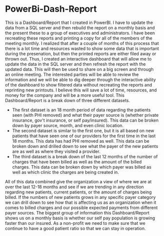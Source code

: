 # PowerBi-Dash-Report
This is a Dashboard/Report that I created in PowerBI. I have to update the data from a SQL server and then rebuild the report on a monthly basis and the present these to a group of executives and administrators. I have been recreating these reports and printing a copy for all of the members of the meeting monthly. I realized that after a couple of months of this process that there is a lot time and resources wasted to show some data that is important during the presenation, but then the printed reports are either filed away or thrown out. Thus, I created an interactive dashboard that will allow me to update the data in the SQL server and then refresh the report with the updated data. This will then be used to share on a big screen and through an online meeting. The interested parties will be able to review the information and we will be able to dig deeper through the interactive ability of the dashboard to show filtered data without recreating the reports and reprinting new printouts. I believe this will save a lot of time, resources, and money for the company and will be a more useful tool. 
This Dashboard/Report is a break down of three different datasets. 
- The first dataset is an 18 month period of data regarding the patients seen (with PHI removed) and what their payer source is (whether private insurance, gov't insurance, or self pay/insured). This data can be broken down by payer source, month, and even clinic location. 
- The second dataset is similar to the first one, but it is all based on new patients that have seen one of our providers for the first time in the last 18 months. This data has had PHI removed as well. This data can be broken down and drilled down to see what the payer of the new patients are as well as where they visited a provider.
- The third dataset is a break down of the last 12 months of the number of charges that have been billed as well as the amount of the billed charges. This data can be broken down by which payer was billed as well as which clinic the charges are being created in.

All of this data combined give the organization a view of where we are at over the last 12-18 months and see if we are trending in any direction regarding new patients, current patients, or the amount of charges being billed. If the numbers of new patients grows in any specific payer category we can drill down to see how that is affecting us as an organization when it comes to billed charges and our possible expected payments from different payer sources. The biggest group of information this Dashboard/Report shows us on a monthly basis is whether our self pay population is growing faster than our insured. As a non-profit we need to make sure that we continue to have a good patient ratio so that we can stay in operation.
